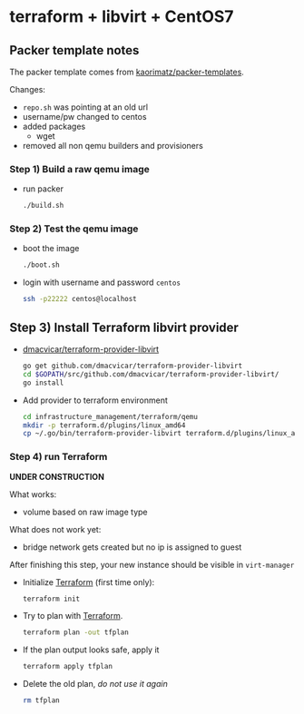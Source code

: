 # terraform + libvirt + CentOS7

## Packer template notes

The packer template comes from [kaorimatz/packer-templates](https://github.com/kaorimatz/packer-templates).

Changes:
-   `repo.sh` was pointing at an old url
-   username/pw changed to centos
-   added packages
    -   wget
-   removed all non qemu builders and provisioners

### Step 1) Build a raw qemu image

-   run packer
    ```sh
    ./build.sh
    ```

### Step 2) Test the qemu image

-   boot the image
    ```sh
    ./boot.sh
    ```

-   login with username and password `centos`
    ```sh
    ssh -p22222 centos@localhost
    ```

## Step 3) Install Terraform libvirt provider

-   [dmacvicar/terraform-provider-libvirt](https://github.com/dmacvicar/terraform-provider-libvirt)

    ```sh
    go get github.com/dmacvicar/terraform-provider-libvirt
    cd $GOPATH/src/github.com/dmacvicar/terraform-provider-libvirt/
    go install
    ```

-   Add provider to terraform environment

    ```sh
    cd infrastructure_management/terraform/qemu
    mkdir -p terraform.d/plugins/linux_amd64
    cp ~/.go/bin/terraform-provider-libvirt terraform.d/plugins/linux_amd64/
    ```

### Step 4) run Terraform

**UNDER CONSTRUCTION**

What works:
-   volume based on raw image type

What does not work yet:
-   bridge network gets created but no ip is assigned to guest

After finishing this step, your new instance should be visible in `virt-manager`

-   Initialize [Terraform](https://www.terraform.io/downloads.html) (first time only):

    ```sh
    terraform init
    ```

-   Try to plan with [Terraform](https://www.terraform.io/downloads.html).

    ```sh
    terraform plan -out tfplan
    ```

-   If the plan output looks safe, apply it

    ```sh
    terraform apply tfplan
    ```

-   Delete the old plan, *do not use it again*

    ```sh
    rm tfplan
    ```
